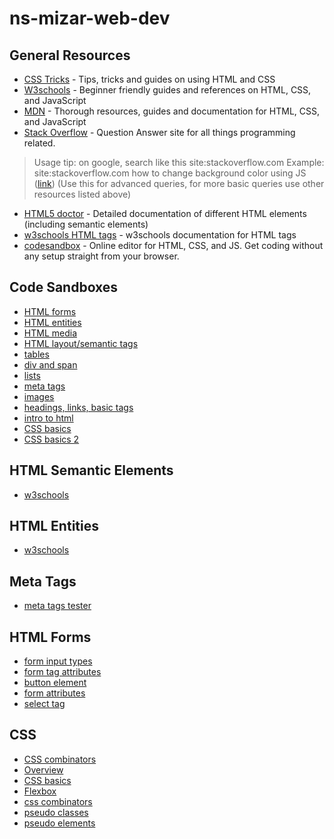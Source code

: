 # ns-mizar-web-dev

## General Resources
* [CSS Tricks](https://css-tricks.com/) - Tips, tricks and guides on using HTML and CSS
* [W3schools](https://w3schools.com/) - Beginner friendly guides and references on HTML, CSS, and JavaScript
* [MDN](https://developer.mozilla.org/en-US/) - Thorough resources, guides and documentation for HTML, CSS, and JavaScript
* [Stack Overflow](https://stackoverflow.com/) - Question Answer site for all things programming related. 
> Usage tip: on google, search like this site:stackoverflow.com <query here>
Example: site:stackoverflow.com how to change background color using JS ([link](https://www.google.com/search?q=how+to+change+background+color+using+JS))
(Use this for advanced queries, for more basic queries use other resources listed above)
* [HTML5 doctor](http://html5doctor.com/) - Detailed documentation of different HTML elements (including semantic elements)
* [w3schools HTML tags](https://www.w3schools.com/tags/) - w3schools documentation for HTML tags
* [codesandbox](https://codesandbox.io/) - Online editor for HTML, CSS, and JS. Get coding without any setup straight from your browser.


## Code Sandboxes
* [HTML forms](https://codesandbox.io/s/html-forms-d92ic3)
* [HTML entities](https://codesandbox.io/s/html-entites-bz3uq4)
* [HTML media](https://codesandbox.io/s/html-media-virjb8)
* [HTML layout/semantic tags](https://codesandbox.io/s/html-layout-u0577b)
* [tables](https://codesandbox.io/s/tables-1tczkl)
* [div and span](https://codesandbox.io/s/cocky-butterfly-luqnyd)
* [lists](https://codesandbox.io/s/dazzling-roman-1cvky2)
* [meta tags](https://codesandbox.io/s/meta-tags-kcnnfe)
* [images](https://codesandbox.io/s/fervent-shape-ogdvhd)
* [headings, links, basic tags](https://codesandbox.io/s/stupefied-field-e0fefe)
* [intro to html](https://codesandbox.io/s/intro-to-html-hklk5m)
* [CSS basics](https://codesandbox.io/s/css-basics-jtrxml?file=/index.html)
* [CSS basics 2](https://codesandbox.io/s/css-basics-2-drtnd9)


## HTML Semantic Elements
* [w3schools](https://www.w3schools.com/html/html5_semantic_elements.asp)

## HTML Entities
* [w3schools](https://www.w3schools.com/html/html_entities.asp)

## Meta Tags
* [meta tags tester](https://metatags.io/)

## HTML Forms
* [form input types](https://www.w3schools.com/html/html_form_input_types.asp)
* [form tag attributes](https://www.w3schools.com/html/html_form_attributes.asp)
* [button element](https://www.w3schools.com/tags/tag_button.asp)
* [form attributes](https://www.w3schools.com/html/html_form_attributes.asp)
* [select tag](https://www.w3schools.com/tags/tag_select.asp)

## CSS
* [CSS combinators](https://www.w3schools.com/css/css_combinators.asp)
* [Overview](https://www.w3schools.com/css/default.asp)
* [CSS basics](https://developer.mozilla.org/en-US/docs/Learn/Getting_started_with_the_web/CSS_basics)
* [Flexbox](https://www.w3schools.com/css/css3_flexbox.asp)
* [css combinators](https://developer.mozilla.org/en-US/docs/Learn/CSS/Building_blocks/Selectors/Combinators)
* [pseudo classes](https://developer.mozilla.org/en-US/docs/Web/CSS/Pseudo-classes)
* [pseudo elements](https://developer.mozilla.org/en-US/docs/Web/CSS/Pseudo-elements)
